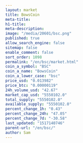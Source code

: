 ```yaml
---
layout: market
title: BowsCoin
meta-title: 
h1-title: 
meta-description: 
image: "/media/20601/bsc.png"
published: true
allow_search_engine: false
sitemap: false
enable_comment: false
sort_order: 1098
permalink: "/en/bsc/market.html"
coin_a_symbol: "BSC"
coin_a_name: "BowsCoin"
coin_a_lower_case: "bsc"
price_usd: "0.013982"
price_btc: "0.00000119"
24h_volume_usd: "42.67"
market_cap_usd: "5550102.0"
total_supply: "5550102.0"
available_supply: "5550102.0"
percent_change_1h: "0.43"
percent_change_24h: "47.05"
percent_change_7d: "-30.58"
last_updated: "1517140746"
parent-url: "/en/bsc/"
author: Sam
---
```


